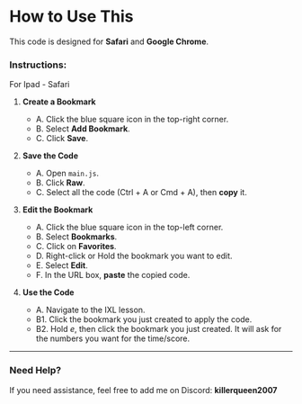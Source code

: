 # How to Use This

This code is designed for **Safari** and **Google Chrome**.

### Instructions:
For Ipad - Safari

1. **Create a Bookmark**
   - A. Click the blue square icon in the top-right corner.
   - B. Select **Add Bookmark**.
   - C. Click **Save**.

2. **Save the Code**
   - A. Open `main.js`.
   - B. Click **Raw**.
   - C. Select all the code (Ctrl + A or Cmd + A), then **copy** it.

3. **Edit the Bookmark**
   - A. Click the blue square icon in the top-left corner.
   - B. Select **Bookmarks**.
   - C. Click on **Favorites**.
   - D. Right-click or Hold the bookmark you want to edit.
   - E. Select **Edit**.
   - F. In the URL box, **paste** the copied code.

4. **Use the Code**
   - A. Navigate to the IXL lesson.
   - B1. Click the bookmark you just created to apply the code.
   - B2. Hold *e*, then click the bookmark you just created. It will ask for the numbers you want for the time/score.

---

### Need Help?

If you need assistance, feel free to add me on Discord: **killerqueen2007**

